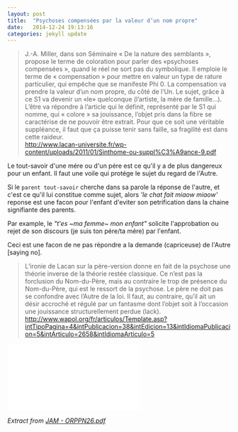 ```yaml
---
layout: post
title:  "Psychoses compensées par la valeur d’un nom propre"
date:   2014-12-24 19:13:16
categories: jekyll update
---
```

> J.-A. Miller, dans son Séminaire « De la nature des semblants », propose le terme de coloration pour parler des «psychoses compensées », quand le réel ne sort pas du symbolique. Il emploie le terme de « compensation » pour mettre en valeur un type de rature particulier, qui empêche que se manifeste Phi 0. La compensation va prendre la valeur d’un nom propre, du côté de l’Un. Le sujet, grâce à ce S1 va devenir un «le» quelconque (l’artiste, la mère de famille...).  L’être va répondre à l’article qui le définit, représenté par le S1 qui nomme, qui « colore » sa jouissance, l’objet pris dans la fibre se caractérise de ne pouvoir être extrait. Pour que ce soit une véritable suppléance, il faut que ça puisse tenir sans faille, sa fragilité est dans cette raideur.   
<http://www.lacan-universite.fr/wp-content/uploads/2011/01/Sinthome-ou-suppl%C3%A9ance-9.pdf>

Le tout-savoir d'une mére ou d'un pére est ce qu'il y a de plus dangereux pour un enfant. Il faut une voile qui protége le sujet du regard de l'Autre.

Si le `parent tout-savoir` cherche dans sa parole la réponse de l'autre, et c'est ce qu'il lui constitue comme sujet, alors _'le chat fait miaow miaow'_ reponse est une facon pour l'enfant d'eviter son petrification dans la chaine signifiante des parents. 

Par example, le _"t'es ~ma femme~ mon enfant"_ solicite l'approbation ou rejet de son discours (je suis ton pére/ta mére) par l'enfant.

Ceci est une facon de ne pas répondre a la demande (capriceuse) de l'Autre [saying no]. 

> L’ironie de Lacan sur la père-version donne en fait de la psychose
une théorie inverse de la théorie restée classique. Ce n’est pas la forclusion du Nom-du-Père, mais au contraire le trop de présence du Nom-du-Père, qui est le ressort de la psychose. Le père ne doit pas se confondre avec l’Autre de la loi. Il faut, au contraire, qu’il ait un désir accroché et régulé par un fantasme dont l’objet soit à l’occasion une jouissance structurellement perdue (lack).
<http://www.wapol.org/fr/articulos/Template.asp?intTipoPagina=4&intPublicacion=38&intEdicion=13&intIdiomaPublicacion=5&intArticulo=2658&intIdiomaArticulo=5>

![](/unbehagen/img/Miller-Ordinary-Psychosis-Revisited.pdf)

*Extract from [JAM - ORPPN26.pdf](/unbehagen/img/Miller-Ordinary-Psychosis-Revisted-PN26.pdf)*

